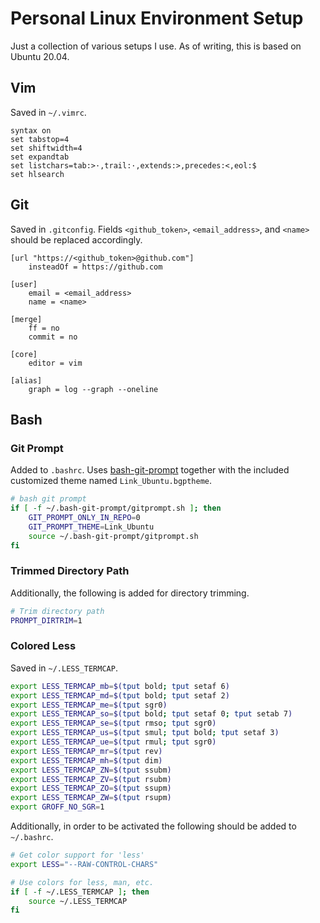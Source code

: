 # Personal Linux Environment Setup

Just a collection of various setups I use. As of writing, this is
based on Ubuntu 20.04.

## Vim

Saved in `~/.vimrc`.

```vim
syntax on
set tabstop=4
set shiftwidth=4
set expandtab
set listchars=tab:>·,trail:·,extends:>,precedes:<,eol:$
set hlsearch
```

## Git

Saved in `.gitconfig`. Fields `<github_token>`, `<email_address>`,
and `<name>` should be replaced accordingly.

```
[url "https://<github_token>@github.com"]
    insteadOf = https://github.com

[user]
    email = <email_address>
    name = <name>

[merge]
    ff = no
    commit = no

[core]
    editor = vim

[alias]
    graph = log --graph --oneline
```

## Bash

### Git Prompt

Added to `.bashrc`. Uses [bash-git-prompt][bash_git_prompt_url]
together with the included customized theme named `Link_Ubuntu.bgptheme`.

```sh
# bash git prompt
if [ -f ~/.bash-git-prompt/gitprompt.sh ]; then
    GIT_PROMPT_ONLY_IN_REPO=0
    GIT_PROMPT_THEME=Link_Ubuntu
    source ~/.bash-git-prompt/gitprompt.sh
fi
```

### Trimmed Directory Path

Additionally, the following is added for directory trimming.

```sh
# Trim directory path
PROMPT_DIRTRIM=1
```

### Colored Less

Saved in `~/.LESS_TERMCAP`.

```sh
export LESS_TERMCAP_mb=$(tput bold; tput setaf 6)
export LESS_TERMCAP_md=$(tput bold; tput setaf 2)
export LESS_TERMCAP_me=$(tput sgr0)
export LESS_TERMCAP_so=$(tput bold; tput setaf 0; tput setab 7)
export LESS_TERMCAP_se=$(tput rmso; tput sgr0)
export LESS_TERMCAP_us=$(tput smul; tput bold; tput setaf 3)
export LESS_TERMCAP_ue=$(tput rmul; tput sgr0)
export LESS_TERMCAP_mr=$(tput rev)
export LESS_TERMCAP_mh=$(tput dim)
export LESS_TERMCAP_ZN=$(tput ssubm)
export LESS_TERMCAP_ZV=$(tput rsubm)
export LESS_TERMCAP_ZO=$(tput ssupm)
export LESS_TERMCAP_ZW=$(tput rsupm)
export GROFF_NO_SGR=1
```

Additionally, in order to be activated the following should be added to `~/.bashrc`.

```sh
# Get color support for 'less'
export LESS="--RAW-CONTROL-CHARS"

# Use colors for less, man, etc.
if [ -f ~/.LESS_TERMCAP ]; then
    source ~/.LESS_TERMCAP
fi
```

[bash_git_prompt_url]: https://github.com/magicmonty/bash-git-prompt
